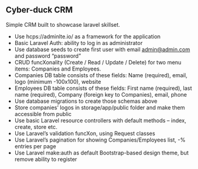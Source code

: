 ## Cyber-duck CRM

Simple CRM built to showcase laravel skillset.

- Use hcps://adminlte.io/ as a framework for the application
- Basic Laravel Auth: ability to log in as administrator
- Use database seeds to create first user with email admin@admin.com and password
“password”
- CRUD funcXonality (Create / Read / Update / Delete) for two menu items: Companies and
Employees.
- Companies DB table consists of these fields: Name (required), email, logo (minimum
-100x100), website
- Employees DB table consists of these fields: First name (required), last name (required),
Company (foreign key to Companies), email, phone
- Use database migrations to create those schemas above
- Store companies’ logos in storage/app/public folder and make them accessible from public
- Use basic Laravel resource controllers with default methods – index, create, store etc.
- Use Laravel’s validation funcXon, using Request classes
- Use Laravel’s pagination for showing Companies/Employees list, -% entries per page
- Use Laravel make:auth as default Bootstrap-based design theme, but remove ability to
register
